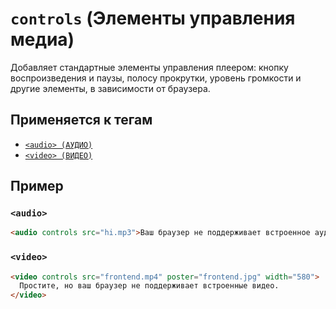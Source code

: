 # `controls` (Элементы управления медиа)

Добавляет стандартные элементы управления плеером: кнопку воспроизведения и паузы, полосу прокрутки, уровень громкости и другие элементы, в зависимости от браузера.

## Применяется к тегам

- [`<audio> (АУДИО)`](<../TAGS MEDIA/audio.md>)
- [`<video> (ВИДЕО)`](<../TAGS MEDIA/video.md>)

## Пример

### `<audio>`

```html
<audio controls src="hi.mp3">Ваш браузер не поддерживает встроенное аудио.</audio>
```

### `<video>`

```html
<video controls src="frontend.mp4" poster="frontend.jpg" width="580">
  Простите, но ваш браузер не поддерживает встроенные видео.
</video>
```
